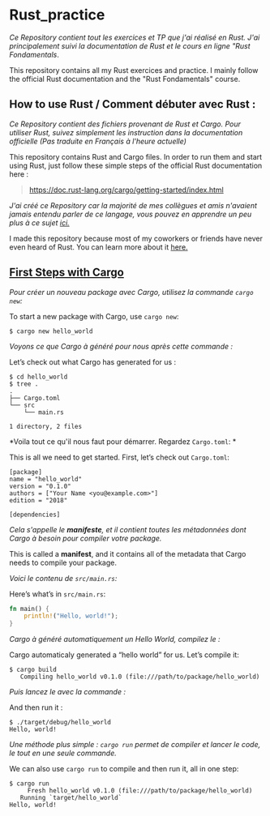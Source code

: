 # Rust_practice

*Ce Repository contient tout les exercices et TP que j'ai réalisé en Rust. J'ai principalement suivi la documentation de Rust et le cours en ligne "Rust Fondamentals*.


This repository contains all my Rust exercices and practice. I mainly follow the official Rust documentation and the "Rust Fondamentals" course.


## How to use Rust / Comment débuter avec Rust :

*Ce Repository contient des fichiers provenant de Rust et Cargo. Pour utiliser Rust, suivez simplement les instruction dans la documentation officielle (Pas traduite en Français à l'heure actuelle)*


This repository contains Rust and Cargo files. In order to run them and start using Rust, just follow these simple steps of the official Rust documentation here :


> https://doc.rust-lang.org/cargo/getting-started/index.html


*J'ai créé ce Repository car la majorité de mes collègues et amis n'avaient jamais entendu parler de ce langage, vous pouvez en apprendre un peu plus à ce sujet [ici.](https://fr.wikipedia.org/wiki/Rust_(langage))*


I made this repository because most of my coworkers or friends have never even heard of Rust.
You can learn more about it [here.](https://en.wikipedia.org/wiki/Rust_%28programming_language%29)

## [First Steps with Cargo](https://doc.rust-lang.org/cargo/getting-started/first-steps.html#first-steps-with-cargo)


*Pour créer un nouveau package avec Cargo, utilisez la commande  `cargo new`:*

To start a new package with Cargo, use `cargo new`:

```console
$ cargo new hello_world
```
*Voyons ce que Cargo à généré pour nous après cette commande :*

Let’s check out what Cargo has generated for us :

```console
$ cd hello_world
$ tree .
.
├── Cargo.toml
└── src
    └── main.rs

1 directory, 2 files
```
*Voila tout ce qu'il nous faut pour démarrer. Regardez `Cargo.toml`: *

This is all we need to get started. First, let’s check out `Cargo.toml`:

```
[package]
name = "hello_world"
version = "0.1.0"
authors = ["Your Name <you@example.com>"]
edition = "2018"

[dependencies]
```
*Cela s'appelle le **manifeste**, et il contient toutes les métadonnées dont Cargo à besoin pour compiler votre package.*

This is called a **manifest**, and it contains all of the metadata that Cargo needs to compile your package.

*Voici le contenu de `src/main.rs`:*

Here’s what’s in `src/main.rs`:


```rust
fn main() {
    println!("Hello, world!");
}
```

*Cargo à généré automatiquement un Hello World, compilez le :*


Cargo automaticaly generated a “hello world” for us. Let’s compile it:

```console
$ cargo build
   Compiling hello_world v0.1.0 (file:///path/to/package/hello_world)
```
*Puis lancez le avec la commande :*

And then run it :


```console
$ ./target/debug/hello_world
Hello, world!
```

*Une méthode plus simple :  `cargo run` permet de compiler et lancer le code, le tout en une seule commande.* 

We can also use `cargo run` to compile and then run it, all in one step:


```console
$ cargo run
     Fresh hello_world v0.1.0 (file:///path/to/package/hello_world)
   Running `target/hello_world`
Hello, world!
```

